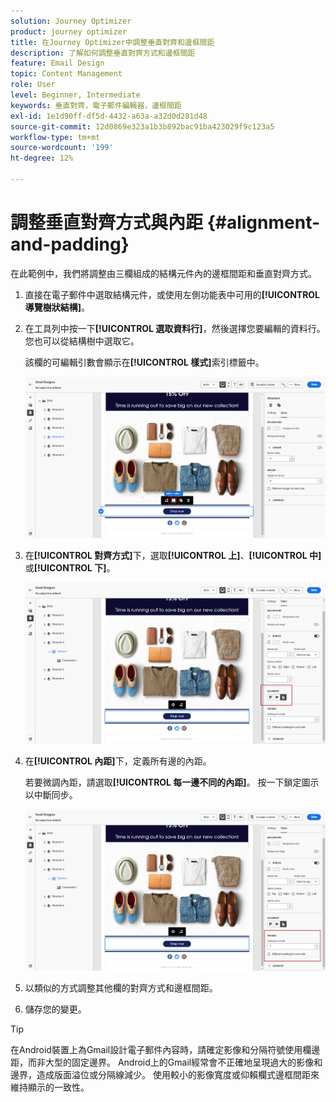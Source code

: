 ```yaml
---
solution: Journey Optimizer
product: journey optimizer
title: 在Journey Optimizer中調整垂直對齊和邊框間距
description: 了解如何調整垂直對齊方式和邊框間距
feature: Email Design
topic: Content Management
role: User
level: Beginner, Intermediate
keywords: 垂直對齊，電子郵件編輯器，邊框間距
exl-id: 1e1d90ff-df5d-4432-a63a-a32d0d281d48
source-git-commit: 12d0869e323a1b3b892bac91ba423029f9c123a5
workflow-type: tm+mt
source-wordcount: '199'
ht-degree: 12%

---
```


# 調整垂直對齊方式與內距 {#alignment-and-padding}

在此範例中，我們將調整由三欄組成的結構元件內的邊框間距和垂直對齊方式。

1. 直接在電子郵件中選取結構元件，或使用左側功能表中可用的&#x200B;**[!UICONTROL 導覽樹狀結構]**。

1. 在工具列中按一下&#x200B;**[!UICONTROL 選取資料行]**，然後選擇您要編輯的資料行。 您也可以從結構樹中選取它。

   該欄的可編輯引數會顯示在&#x200B;**[!UICONTROL 樣式]**&#x200B;索引標籤中。

   ![](assets/alignment_2.png)

1. 在&#x200B;**[!UICONTROL 對齊方式]**&#x200B;下，選取&#x200B;**[!UICONTROL 上]**、**[!UICONTROL 中]**&#x200B;或&#x200B;**[!UICONTROL 下]**。

   ![](assets/alignment_3.png)

1. 在&#x200B;**[!UICONTROL 內距]**&#x200B;下，定義所有邊的內距。

   若要微調內距，請選取&#x200B;**[!UICONTROL 每一邊不同的內距]**。 按一下鎖定圖示以中斷同步。

   ![](assets/alignment_4.png)

1. 以類似的方式調整其他欄的對齊方式和邊框間距。

1. 儲存您的變更。

>[!TIP]
>
>在Android裝置上為Gmail設計電子郵件內容時，請確定影像和分隔符號使用欄邊距，而非大型的固定邊界。 Android上的Gmail經常會不正確地呈現過大的影像和邊界，造成版面溢位或分隔線減少。 使用較小的影像寬度或仰賴欄式邊框間距來維持顯示的一致性。
